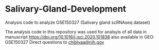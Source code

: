 # Salivary-Gland-Development
Analysis code to analyze GSE150327 (Salivary gland scRNAseq dataset)

The analysis code in this repository was used for analsyis of all data in manuscript https://doi.org/10.1016/j.isci.2020.101838
also available in GEO: GSE150327
Direct questions to chiblyaa@nih.gov
